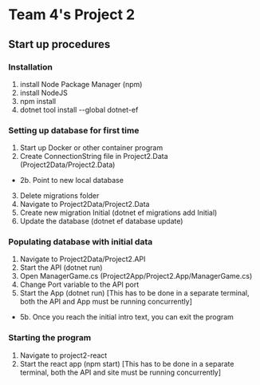 # Team 4's Project 2
## Start up procedures
### Installation
1. install Node Package Manager (npm)
2. install NodeJS
3. npm install
4. dotnet tool install --global dotnet-ef

### Setting up database for first time
1. Start up Docker or other container program
2. Create ConnectionString file in Project2.Data (Project2Data/Project2.Data)
 - 2b. Point to new local database
3. Delete migrations folder
4. Navigate to Project2Data/Project2.Data
5. Create new migration Initial (dotnet ef migrations add Initial)
6. Update the database (dotnet ef database update)

### Populating database with initial data
1. Navigate to Project2Data/Project2.API
2. Start the API (dotnet run)
3. Open ManagerGame.cs (Project2App/Project2.App/ManagerGame.cs)
4. Change Port variable to the API port
5. Start the App (dotnet run) [This has to be done in a separate terminal, both the API and App must be running concurrently]
 - 5b. Once you reach the initial intro text, you can exit the program

### Starting the program
1. Navigate to project2-react
2. Start the react app (npm start) [This has to be done in a separate terminal, both the API and site must be running concurrently]